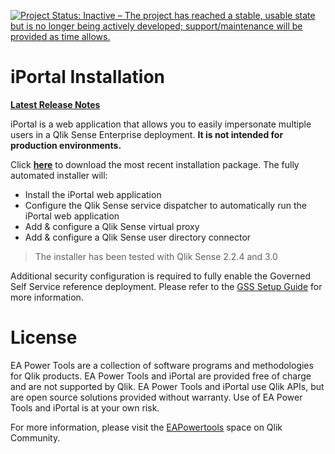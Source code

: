 [![Project Status: Inactive – The project has reached a stable, usable state but is no longer being actively developed; support/maintenance will be provided as time allows.](https://www.repostatus.org/badges/latest/inactive.svg)](https://www.repostatus.org/#inactive)

# iPortal Installation 

**[Latest Release Notes](https://github.com/eapowertools/iPortal/releases/latest)**

iPortal is a web application that allows you to easily impersonate multiple users in a Qlik Sense Enterprise deployment.  **It is not intended for production environments.**

Click **[here](https://s3.amazonaws.com/eapowertools/iportal/iPortal_Setup.exe)** to download the most recent installation package.  The fully automated installer will:  

* Install the iPortal web application 
* Configure the Qlik Sense service dispatcher to automatically run the iPortal web application
* Add & configure a Qlik Sense virtual proxy 
* Add & configure a Qlik Sense user directory connector 

> The installer has been tested with Qlik Sense 2.2.4 and 3.0

Additional security configuration is required to fully enable the Governed Self Service reference deployment.  Please refer to the [GSS Setup Guide](docs/gss_setup_guide.md) for more information.

# License

EA Power Tools are a collection of software programs and methodologies for Qlik products.  EA Power Tools and iPortal are provided free of charge and are not supported by Qlik.  EA Power Tools  and iPortal use Qlik APIs, but are open source solutions provided without warranty.  Use of EA Power Tools and iPortal is at your own risk.

For more information, please visit the [EAPowertools](https://community.qlik.com/community/qlik-sense/ea-powertools) space on Qlik Community.
